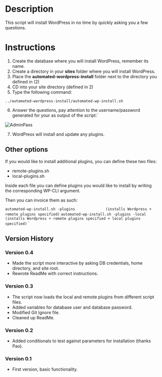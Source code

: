 # Description

This script will install WordPress in no time by quickly asking you a few questions.

# Instructions

1. Create the database where you will install WordPress, remember its name.
2. Create a directory in your **sites** folder where you will install WordPress.
3. Place the **automated-wordpress-install** folder next to the directory you defined in (2)
4. CD into your site directory (defined in 2)
5. Type the following command:

`../automated-wordpress-install/automated-wp-install.sh`

6. Answer the questions, pay attention to the username/password generated for your as output of the script:`

![AdminPass](https://lh4.googleusercontent.com/e1IfZFX-jMVPwGfK1TfqzOF5UoU7UjuTz2-GmU4EROM1AVvKJsHJKFQwuGI)

7. WordPress will install and update any plugins. 

## Other options

If you would like to install additional plugins, you can define these two files:

* remote-plugins.sh
* local-plugins.sh

Inside each file you can define plugins you would like to install by writing the corresponding WP-CLI argument.

Then you can invoice them as such:

`automated-wp-install.sh -plugins              (installs Wordpress + remote plugins specified)`
`automated-wp-install.sh -plugins -local       (installs Wordpress + remote plugins specified + local plugins specified)`
`

## Version History

### Version 0.4

* Made the script more interactive by asking DB credentials, home directory, and site root.
* Rewrote ReadMe with correct instructions. 

### Version 0.3

* The script now loads the local and remote plugins from different script files.
* Added variables for database user and database password.
* Modified Git Ignore file.
* Cleaned up ReadMe.

### Version 0.2

* Added conditionals to test against parameters for installation (thanks Pao).

### Version 0.1 

* First version, basic functionality.